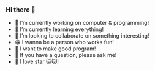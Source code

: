### Hi there 👋

- 🔭 I’m currently working on computer & programming!
- 🌱 I’m currently learning everything!
- 👯 I’m looking to collaborate on something interesting!
- 😁 I wanna be a person who works fun!
- 👏 I want to make good program!
- 💁 If you have a question, please ask me!
- 🤩 I love star 🐱🐱!
